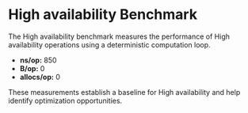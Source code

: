 # High availability Benchmark

The High availability benchmark measures the performance of High availability operations using a deterministic computation loop.

- **ns/op:** 850
- **B/op:** 0
- **allocs/op:** 0

These measurements establish a baseline for High availability and help identify optimization opportunities.

